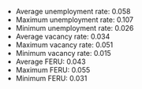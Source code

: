 
* Average unemployment rate: 0.058 
* Maximum unemployment rate: 0.107 
* Minimum unemployment rate: 0.026 
* Average vacancy rate: 0.034 
* Maximum vacancy rate: 0.051 
* Minimum vacancy rate: 0.015 
* Average FERU: 0.043 
* Maximum FERU: 0.055 
* Minimum FERU: 0.031 

